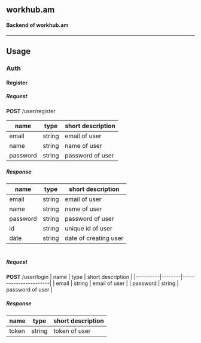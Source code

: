 ## workhub.am

#### Backend of workhub.am
_________
## Usage
### Auth
#### Register

##### Request
**POST** /user/register

| name     | type   | short description |
|----------|--------|-------------------|
| email    | string | email of user     |
| name     | string | name of user      |
| password | string | password of user  |

##### Response

| name     | type   | short description     |
|----------|--------|-----------------------|
| email    | string | email of user         |
| name     | string | name of user          |
| password | string | password of user      |
| id       | string | unique id of user     |
| date     | string | date of creating user |

#

##### Request
**POST** /user/login
| name     | type   | short description     |
|----------|--------|-----------------------|
| email    | string | email of user         |
| password | string | password of user      |

##### Response
| name  | type   | short description |
|-------|--------|-------------------|
| token | string | token of user     |
